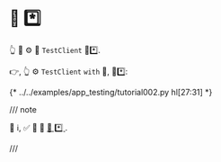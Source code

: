 # 🔬 *️⃣

👆 💪 ⚙️ 🎏 `TestClient` 💯*️⃣.

👉, 👆 ⚙️ `TestClient` `with` 📄, 🔗*️⃣:

{* ../../examples/app_testing/tutorial002.py hl[27:31] *}

/// note

🌅 ℹ, ✅ 💃 🧾 <a href="https://www.starlette.io/testclient/#testing-websocket-sessions" class="external-link" target="_blank">🔬 *️⃣ </a>.

///
